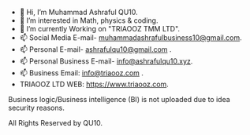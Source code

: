 - 👋 Hi, I’m Muhammad Ashraful QU10.
- 👀 I’m interested in Math, physics & coding.
- 🌱 I’m currently Working on "TRIAOOZ TMM LTD".
- 📫 Social Media E-mail- muhammadashrafulbusiness10@gmail.com.
- 📫 Personal E-mail- ashrafulqu10@gmail.com .
- 📫 Personal Business E-mail- info@ashrafulqu10.xyz.
- 📫 Business Email: info@triaooz.com .
- TRIAOOZ LTD WEB: https://www.triaooz.com.


Business logic/Business intelligence (BI) is not uploaded due to idea security reasons.

All Rights Reserved by QU10.
<!---
ASHRAFUL-QU10/ASHRAFUL-QU10 is a ✨ special ✨ repository because its `README.md` (this file) appears on your GitHub profile.
You can click the Preview link to take a look at your changes.
--->
